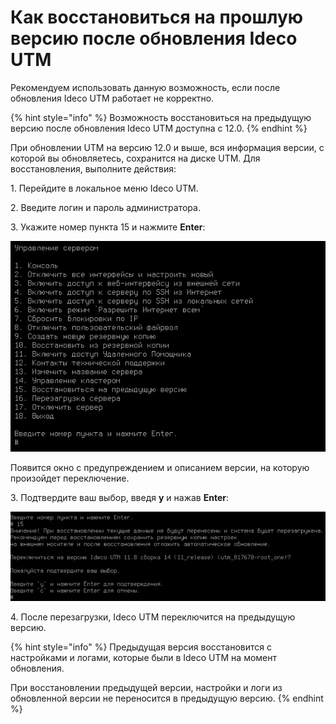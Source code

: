 # Как восстановиться на прошлую версию после обновления Ideco UTM

Рекомендуем использовать данную возможность, если после обновления Ideco UTM работает не корректно.

{% hint style="info" %} 
Возможность восстановиться на предыдущую версию после обновления Ideco UTM доступна с 12.0. 
{% endhint %}

При обновлении UTM на версию 12.0 и выше, вся информация версии, с которой вы обновляетесь, сохранится на диске UTM. Для восстановления, выполните действия:

1\. Перейдите в локальное меню Ideco UTM.

2\. Введите логин и пароль администратора.

3\. Укажите номер пункта 15 и нажмите **Enter**:

![](/.gitbook/assets/console1.png)

Появится окно с предупреждением и описанием версии, на которую произойдет переключение.

3\. Подтвердите ваш выбор, введя **y** и нажав **Enter**:

![](/.gitbook/assets/console2.png)

4\. После перезагрузки, Ideco UTM переключится на предыдущую версию. 

{% hint style="info" %}
Предыдущая версия восстановится с настройками и логами, которые были в Ideco UTM на момент обновления. 

При восстановлении предыдущей версии, настройки и логи из обновленной версии не переносится в предыдущую версию.
{% endhint %}